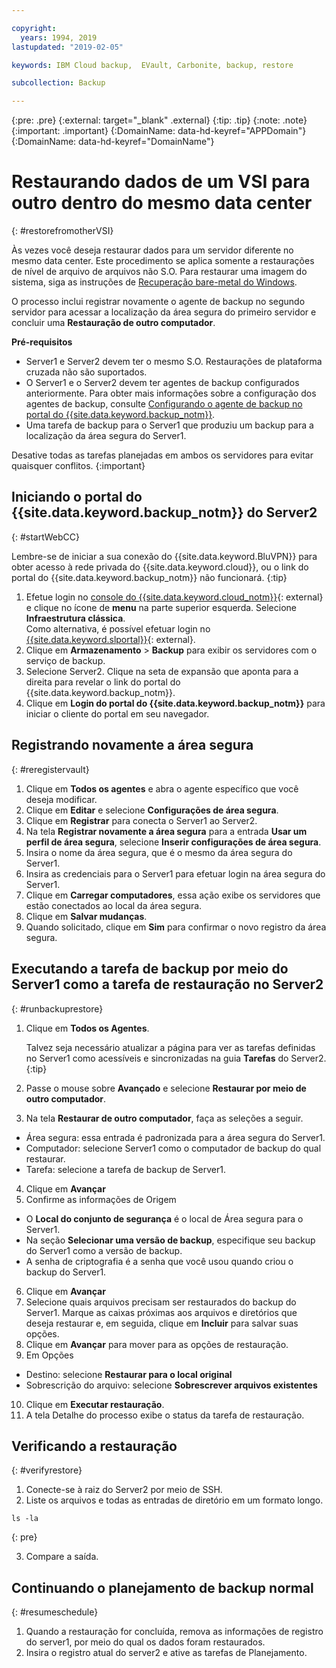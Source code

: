 ```yaml
---

copyright:
  years: 1994, 2019
lastupdated: "2019-02-05"

keywords: IBM Cloud backup,  EVault, Carbonite, backup, restore

subcollection: Backup

---
```

{:pre: .pre}
{:external: target="_blank" .external}
{:tip: .tip}
{:note: .note}
{:important: .important}
{:DomainName: data-hd-keyref="APPDomain"}
{:DomainName: data-hd-keyref="DomainName"}

# Restaurando dados de um VSI para outro dentro do mesmo data center
{: #restorefromotherVSI}

Às vezes você deseja restaurar dados para um servidor diferente no mesmo data center. Este procedimento se aplica somente a restaurações de nível de arquivo de arquivos não S.O. Para restaurar uma imagem do sistema, siga as instruções de [Recuperação bare-metal do Windows](/docs/infrastructure/Backup?topic=Backup-restoreBMR).

O processo inclui registrar novamente o agente de backup no segundo servidor para acessar a localização da área
segura do primeiro servidor e concluir uma **Restauração de outro computador**.

**Pré-requisitos**

- Server1 e Server2 devem ter o mesmo S.O. Restaurações de plataforma cruzada não são suportados.
- O Server1 e o Server2 devem ter agentes de backup configurados anteriormente. Para obter mais informações sobre a configuração dos agentes de backup, consulte [Configurando o agente de backup no portal do {{site.data.keyword.backup_notm}}](/docs/infrastructure/Backup?topic=Backup-getting-started#getting-started).
- Uma tarefa de backup para o Server1 que produziu um backup para a localização da área segura do Server1.

Desative todas as tarefas planejadas em ambos os servidores para evitar quaisquer conflitos.
{:important}

## Iniciando o portal do {{site.data.keyword.backup_notm}} do Server2
{: #startWebCC}

Lembre-se de iniciar a sua conexão do {{site.data.keyword.BluVPN}} para obter acesso à rede privada do {{site.data.keyword.cloud}}, ou o link do portal do {{site.data.keyword.backup_notm}} não funcionará.
{:tip}

1. Efetue login no [console do {{site.data.keyword.cloud_notm}}](https://{DomainName}){: external} e clique no ícone de **menu** na parte superior esquerda. Selecione **Infraestrutura clássica**. <br/>
   Como alternativa, é possível efetuar login no [{{site.data.keyword.slportal}}](https://control.softlayer.com/){: external}.
2. Clique em **Armazenamento** > **Backup** para exibir os
servidores com o serviço de backup.
3. Selecione Server2. Clique na seta de expansão que aponta para a direita para revelar o link do portal do {{site.data.keyword.backup_notm}}.
4. Clique em **Login do portal do {{site.data.keyword.backup_notm}}** para iniciar o cliente do portal em seu navegador.

## Registrando novamente a área segura
{: #reregistervault}

1. Clique em **Todos os agentes** e abra o agente específico que você deseja modificar.
2. Clique em **Editar** e selecione **Configurações de área segura**.
3. Clique em **Registrar** para conecta o Server1 ao Server2.
4. Na tela **Registrar novamente a área segura** para a entrada **Usar um perfil de área segura**, selecione **Inserir configurações de área segura**.
5. Insira o nome da área segura, que é o mesmo da área segura do Server1.
6. Insira as credenciais para o Server1 para efetuar login na área segura do Server1.
7. Clique em **Carregar computadores**, essa ação exibe os servidores que estão conectados ao local da área segura.
8. Clique em **Salvar mudanças**.
9. Quando solicitado, clique em **Sim** para confirmar o novo registro da área segura.

## Executando a tarefa de backup por meio do Server1 como a tarefa de restauração no Server2
{: #runbackuprestore}

1. Clique em **Todos os Agentes**.

   Talvez seja necessário atualizar a página para ver as tarefas definidas no Server1 como acessíveis e sincronizadas na guia **Tarefas** do Server2.
   {:tip}
2. Passe o mouse sobre **Avançado** e selecione **Restaurar por meio de
outro computador**.
3. Na tela **Restaurar de outro computador**, faça as seleções a seguir.
  - Área segura: essa entrada é padronizada para a área segura do Server1.
  - Computador: selecione Server1 como o computador de backup do qual restaurar.
  - Tarefa: selecione a tarefa de backup de Server1.
4. Clique em **Avançar**
5. Confirme as informações de Origem
  - O **Local do conjunto de segurança** é o local de Área segura para o Server1.
  - Na seção **Selecionar uma versão de backup**, especifique seu backup do Server1 como a versão de backup.
  - A senha de criptografia é a senha que você usou quando criou o backup do Server1.
6. Clique em **Avançar**
7. Selecione quais arquivos precisam ser restaurados do backup do Server1. Marque as caixas próximas aos arquivos e diretórios que deseja restaurar e, em seguida, clique em **Incluir** para salvar suas opções.
8. Clique em **Avançar** para mover para as opções de restauração.
9. Em Opções
  - Destino: selecione **Restaurar para o local original**
  - Sobrescrição do arquivo: selecione **Sobrescrever arquivos existentes**
10. Clique em **Executar restauração**.
11. A tela Detalhe do processo exibe o status da tarefa de restauração.


## Verificando a restauração
{: #verifyrestore}

1. Conecte-se à raiz do Server2 por meio de SSH.
2. Liste os arquivos e todas as entradas de diretório em um formato longo.
  ```
  ls -la
  ```
  {: pre}

3. Compare a saída.

## Continuando o planejamento de backup normal
{: #resumeschedule}

1. Quando a restauração for concluída, remova as informações de registro do server1, por meio do qual os
dados foram restaurados.
2. Insira o registro atual do server2 e ative as tarefas de Planejamento.
